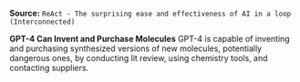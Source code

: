 **Source:** `ReAct - The surprising ease and effectiveness of AI in a loop (Interconnected)`

**GPT-4 Can Invent and Purchase Molecules**
GPT-4 is capable of inventing and purchasing synthesized versions of new molecules, potentially dangerous ones, by conducting lit review, using chemistry tools, and contacting suppliers.
